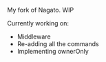 My fork of Nagato. WIP

Currently working on:
* Middleware
* Re-adding all the commands
* Implementing ownerOnly
